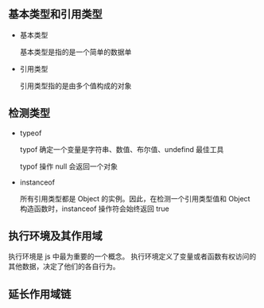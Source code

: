 ## 基本类型和引用类型

-   基本类型

    基本类型是指的是一个简单的数据单

-   引用类型

    引用类型指的是由多个值构成的对象

## 检测类型

-   typeof

    typof 确定一个变量是字符串、数值、布尔值、undefind 最佳工具

    typof 操作 null 会返回一个对象

-   instanceof

    所有引用类型都是 Object 的实例。因此，在检测一个引用类型值和 Object 构造函数时，instanceof 操作符会始终返回 true

## 执行环境及其作用域

执行环境是 js 中最为重要的一个概念。
执行环境定义了变量或者函数有权访问的其他数据，决定了他们的各自行为。

## 延长作用域链
